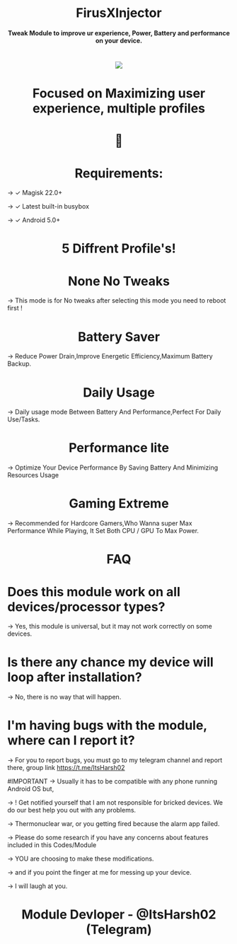  <h1 align="center"><b> FirusXInjector </b></h1> 
 <h4 align="center">Tweak Module to improve ur experience, Power, Battery and performance on your device.</h4>

 <h1 align="center"><b><a href="https://t.me/FirusXInjector"><img src="https://img.shields.io/badge/Join-Telegram%20Channel-red.svg?logo=Telegram"></a></b></h1>

<h1 align="center"><b>Focused on Maximizing user experience, multiple profiles </b></h1>

 <h1 align="center"><b> 🧿 </b></h1> 

# <h1 align="center"><b>Requirements:</b></h1>
-> ✓ Magisk 22.0+

-> ✓ Latest built-in busybox

-> ✓ Android 5.0+


# <h1 align="center"><b>5 Diffrent Profile's!</b></h1>
## <h1 align="center"><b>None No Tweaks</b></h1>
-> This mode is for No tweaks after selecting this mode you need to reboot first !

## <h1 align="center"><b>Battery Saver</b></h1>
-> Reduce Power Drain,Improve Energetic Efficiency,Maximum Battery Backup.

## <h1 align="center"><b>Daily Usage</b></h1>
-> Daily usage mode Between Battery And Performance,Perfect For Daily Use/Tasks.

## <h1 align="center"><b>Performance lite</b></h1>
-> Optimize Your Device Performance By Saving Battery And Minimizing Resources Usage

## <h1 align="center"><b>Gaming Extreme</b></h1>
-> Recommended for Hardcore Gamers,Who Wanna super Max Performance While Playing, It Set Both CPU / GPU To Max Power.


# <h1 align="center"><b>FAQ</b></h1>

# Does this module work on all devices/processor types? 
-> Yes, this module is universal, but it may not work correctly on some devices.


# Is there any chance my device will loop after installation? 
-> No, there is no way that will happen.


# I'm having bugs with the module, where can I report it? 
-> For you to report bugs, you must go to my telegram channel and report there, group link https://t.me/ItsHarsh02

#IMPORTANT
-> Usually it has to be compatible with any phone running Android OS but,

-> ! Get notified yourself that I am not responsible for bricked devices. We do our best help you out with any problems.

-> Thermonuclear war, or you getting fired because the alarm app failed.

-> Please do some research if you have any concerns about features included in this Codes/Module

-> YOU are choosing to make these modifications.

-> and if you point the finger at me for messing up your device.

-> I will laugh at you.

<h1 align="center"><b>Module Devloper - @ItsHarsh02 (Telegram)</b></h1>
